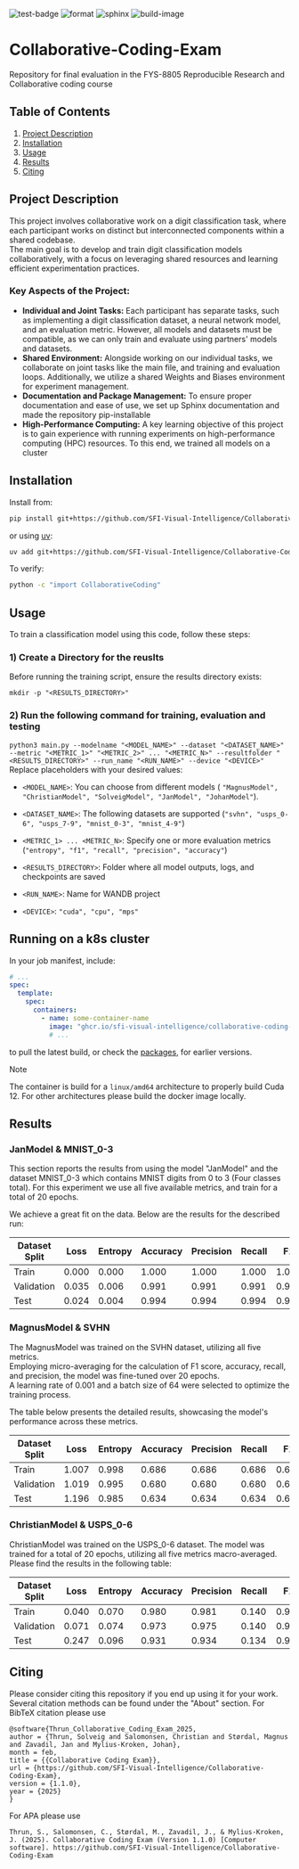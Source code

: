 ![test-badge](https://github.com/SFI-Visual-Intelligence/Collaborative-Coding-Exam/actions/workflows/test.yml/badge.svg) ![format](https://github.com/SFI-Visual-Intelligence/Collaborative-Coding-Exam/actions/workflows/format.yml/badge.svg) ![sphinx](https://github.com/SFI-Visual-Intelligence/Collaborative-Coding-Exam/actions/workflows/sphinx.yml/badge.svg) ![build-image](https://github.com/SFI-Visual-Intelligence/Collaborative-Coding-Exam/actions/workflows/build-image.yml/badge.svg)

# Collaborative-Coding-Exam
Repository for final evaluation in the FYS-8805 Reproducible Research and Collaborative coding course

## **Table of Contents**  
1. [Project Description](#project-description)  
2. [Installation](#installation)  
3. [Usage](#usage)  
4. [Results](#results)  
5. [Citing](#citing)  

## Project Description
This project involves collaborative work on a digit classification task, where each participant works on distinct but interconnected components within a shared codebase. <br>
The main goal is to develop and train digit classification models collaboratively, with a focus on leveraging shared resources and learning efficient experimentation practices.
### Key Aspects of the Project:
- **Individual and Joint Tasks:** Each participant has separate tasks, such as implementing a digit classification dataset, a neural network model, and an evaluation metric. However, all models and datasets must be compatible, as we can only train and evaluate using partners' models and datasets.
- **Shared Environment:** Alongside working on our individual tasks, we collaborate on joint tasks like the main file, and training and evaluation loops. Additionally, we utilize a shared Weights and Biases environment for experiment management.
- **Documentation and Package Management:** To ensure proper documentation and ease of use, we set up Sphinx documentation and made the repository pip-installable
- **High-Performance Computing:** A key learning objective of this project is to gain experience with running experiments on high-performance computing (HPC) resources. To this end, we trained all models on a cluster

## Installation

Install from:

```sh
pip install git+https://github.com/SFI-Visual-Intelligence/Collaborative-Coding-Exam.git
```

or using [uv](https://docs.astral.sh/uv/):

```sh
uv add git+https://github.com/SFI-Visual-Intelligence/Collaborative-Coding-Exam.git
```

To verify:

```sh
python -c "import CollaborativeCoding"
```

## Usage

To train a classification model using this code, follow these steps:

### 1) Create a Directory for the reuslts
Before running the training script, ensure the results directory exists:

 `mkdir -p "<RESULTS_DIRECTORY>"`

### 2) Run the following command for training, evaluation and testing

 `python3 main.py --modelname "<MODEL_NAME>" --dataset "<DATASET_NAME>" --metric "<METRIC_1>" "<METRIC_2>" ... "<METRIC_N>" --resultfolder "<RESULTS_DIRECTORY>" --run_name "<RUN_NAME>" --device "<DEVICE>"`
<br> Replace placeholders with your desired values:

- `<MODEL_NAME>`: You can choose from different models ( `"MagnusModel", "ChristianModel", "SolveigModel", "JanModel", "JohanModel"`).


- `<DATASET_NAME>`: The following datasets are supported (`"svhn", "usps_0-6", "usps_7-9", "mnist_0-3", "mnist_4-9"`)


- `<METRIC_1> ... <METRIC_N>`: Specify one or more evaluation metrics (`"entropy", "f1", "recall", "precision", "accuracy"`)


- `<RESULTS_DIRECTORY>`: Folder where all model outputs, logs, and checkpoints are saved 


- `<RUN_NAME>`: Name for WANDB project


- `<DEVICE>`: `"cuda", "cpu", "mps"`


## Running on a k8s cluster

In your job manifest, include:

```yaml
# ...
spec:
  template:
    spec:
      containers:
        - name: some-container-name
          image: "ghcr.io/sfi-visual-intelligence/collaborative-coding-exam:main"
          # ...
```

to pull the latest build, or check the [packages](https://github.com/SFI-Visual-Intelligence/Collaborative-Coding-Exam/pkgs/container/collaborative-coding-exam), for earlier versions.

> [!NOTE]
> The container is build for a `linux/amd64` architecture to properly build Cuda 12. For other architectures please build the docker image locally.


## Results 
### JanModel & MNIST_0-3
This section reports the results from using the model "JanModel" and the dataset MNIST_0-3 which contains MNIST digits from 0 to 3 (Four classes total). 
For this experiment we use all five available metrics, and train for a total of 20 epochs.

We achieve a great fit on the data. Below are the results for the described run:

| Dataset Split | Loss  | Entropy | Accuracy | Precision | Recall | F1    |
|---------------|-------|---------|----------|-----------|--------|-------|
| Train         | 0.000 | 0.000   | 1.000    | 1.000     | 1.000  | 1.000 |
| Validation    | 0.035 | 0.006   | 0.991    | 0.991     | 0.991  | 0.991 |
| Test          | 0.024 | 0.004   | 0.994    | 0.994     | 0.994  | 0.994 |


### MagnusModel & SVHN 
The MagnusModel was trained on the SVHN dataset, utilizing all five metrics.   
Employing micro-averaging for the calculation of F1 score, accuracy, recall, and precision, the model was fine-tuned over 20 epochs.   
A learning rate of 0.001 and a batch size of 64 were selected to optimize the training process. 

The table below presents the detailed results, showcasing the model's performance across these metrics.


| Dataset Split | Loss  | Entropy | Accuracy | Precision | Recall | F1    |
|---------------|-------|---------|----------|-----------|--------|-------|
| Train         | 1.007 | 0.998   | 0.686    | 0.686     | 0.686  | 0.686 |
| Validation    | 1.019 | 0.995   | 0.680    | 0.680     | 0.680  | 0.680 |
| Test          | 1.196 | 0.985   | 0.634    | 0.634     | 0.634  | 0.634 |

### ChristianModel & USPS_0-6
ChristianModel was trained on the USPS_0-6 dataset. The model was trained for a total of 20 epochs, utilizing all five metrics macro-averaged. Please find the results in the following table:

| Dataset Split | Loss  | Entropy | Accuracy | Precision | Recall | F1    |
|---------------|-------|---------|----------|-----------|--------|-------|
| Train         | 0.040 | 0.070   | 0.980    | 0.981     | 0.140  | 0.981 |
| Validation    | 0.071 | 0.074   | 0.973    | 0.975     | 0.140  | 0.974 |
| Test          | 0.247 | 0.096   | 0.931    | 0.934     | 0.134  | 0.932 |

## Citing
Please consider citing this repository if you end up using it for your work. 
Several citation methods can be found under the "About" section. 
For BibTeX citation please use
```
@software{Thrun_Collaborative_Coding_Exam_2025,
author = {Thrun, Solveig and Salomonsen, Christian and Størdal, Magnus and Zavadil, Jan and Mylius-Kroken, Johan},
month = feb,
title = {{Collaborative Coding Exam}},
url = {https://github.com/SFI-Visual-Intelligence/Collaborative-Coding-Exam},
version = {1.1.0},
year = {2025}
}
```

For APA please use
```
Thrun, S., Salomonsen, C., Størdal, M., Zavadil, J., & Mylius-Kroken, J. (2025). Collaborative Coding Exam (Version 1.1.0) [Computer software]. https://github.com/SFI-Visual-Intelligence/Collaborative-Coding-Exam
```
